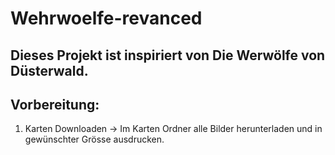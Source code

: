 # Wehrwoelfe-revanced
Dieses Projekt ist inspiriert von Die Werwölfe von Düsterwald. 
-----------------------------------------------------------------


Vorbereitung:
------------------------
1. Karten Downloaden -> Im Karten Ordner alle Bilder herunterladen und in gewünschter Grösse ausdrucken.
